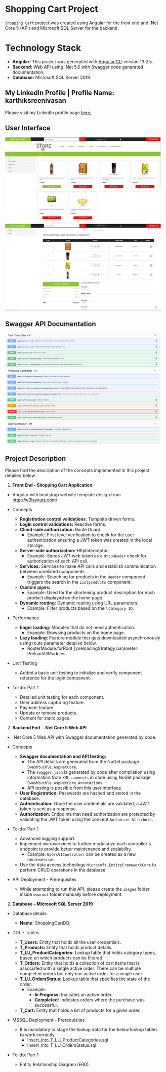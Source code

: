 # Shopping Cart Project

`Shopping Cart` project was created using Angular for the front end and .Net Core 5 (API) and Microsoft SQL Server for the backend.

# Technology Stack

- **Angular:** This project was generated with [Angular CLI](https://github.com/angular/angular-cli) version 13.2.5.
- **Backend:** Web API using .Net 5.0 with Swagger code generated documentation.
- **Database:** Microsoft SQL Server 2019.

## My LinkedIn Profile | Profile Name: karthiksreenivasan

Please visit my LinkedIn profile page [here.](https://www.linkedin.com/in/karthiksreenivasan/)

## User Interface

![Shopping Cart - Home Page](/gitimages/KarthikSreenivasan.ShoppingCart-AngularUserInterface_Part-1.png)
![Shopping Cart - Cart Items](/gitimages/KarthikSreenivasan.ShoppingCart-AngularUserInterface_Part-2.png)

## Swagger API Documentation

![Web API- User Controller](/gitimages/KarthikSreenivasan.ShoppingCart-SwaggerAPI_Doc.png)

## Project Description

Please find the description of the concepts implemented in this project detailed below

1. **Front End - Shopping Cart Application**

- Angular with bootstrap website template design from http://w3layouts.com/
- Concepts

  - **Registration control validations:** Template driven forms.
  - **Login control validations:** Reactive forms.
  - **Client-side authorization:** Route Guard.
    - Example: First level verification to check for the user authentication ensuring a JWT token was created in the local storage.
  - **Server-side authorization:** HttpInterceptor.
    - Example: Sends JWT web token as a `HttpHeader` check for authorization of each API call.
  - **Services:** Services to make API calls and establish communication between unrelated components.
    - Example: Searching for products in the `Header` component triggers the search in the `Listproducts` component.
  - **Custom pipes:**
    - Example: Used for the shortening product description for each product displayed on the home page.
  - **Dynamic routing:** Dynamic routing using URL parameters.
    - Example: Filter products based on their `Category ID`.

- Performance

  - **Eager loading:** Modules that do not need authentication.
    - Example: Browsing products on the home page.
  - **Lazy loading:** Feature module that gets downloaded asynchronously using route parameter detailed below.
    - RouterModule.forRoot | preloadingStrategy parameter: PreloadAllModules.

- Unit Testing

  - Added a basic unit testing to initialize and verify component reference for the login component.

- To-do: Part 1
  - Detailed unit testing for each component.
  - User address capturing feature.
  - Payment feature.
  - Update or remove products.
  - Content for static pages.

2. **Backend End - .Net Core 5 Web API**

- .Net Core 5 Web API with Swagger documentation generated by code.
- Concepts

  - **Swagger documentation and API testing:**
    - The API details are generated from the NuGet package `Swashbuckle.AspNetCore`.
    - The `swagger.json` is generated by code after compilation using information from `XML comments` in code using NuGet package `Swashbuckle.AspNetCore.Annotations`.
    - API testing is possible from this user interface.
  - **User Registration:** Passwords are hashed and stored in the database.
  - **Authentication:** Once the user credentials are validated, a JWT token is sent as a response.
  - **Authorization:** Endpoints that need authorization are protected by validating the JWT token using the concept `Authorize Attribute`.

- To-do: Part 1

  - Advanced logging support.
  - Implement microservices to further modularize each controller's endpoint to provide better maintenance and scalability.
    - Example: `UsersV1Controller` can be created as a new microservice.
  - Use the data access technology `Microsoft.EntityFrameworkCore` to perform CRUD operations in the database.

- API Deployment - Prerequisites
  - While attempting to run this API, please create the `images` folder inside `wwwroot` folder manually before deployment.

2. **Database - Microsoft SQL Server 2019**

- Database details:
  - **Name:** ShoppingCartDB.
- DDL - Tables

  - **T_Users:** Entity that holds all the user credentials.
  - **T_Products:** Entity that holds product details.
  - **T_LU_ProductCategories:** Lookup table that holds category types, based on which products can be filtered.
  - **T_Orders:** Entity that holds a collection of cart items that is associated with a single active order. There can be multiple completed orders but only one active order for a single user.
  - **T_LU_OrdersStatus:** Lookup table that specifies the state of the order.
    - Example:
      - **In Progress:** Indicates an active order.
      - **Completed:** Indicates orders where the purchase was successful.
  - **T_Cart:** Entity that holds a list of products for a given order.

- MSSQL Deployment - Prerequisites

  - It is mandatory to stage the lookup data for the below lookup tables to work correctly.
    - Insert_Into_T_LU_ProductCategories.sql
    - Insert_Into_T_LU_OrdersStatus.sql

- To-do: Part 1
  - Entity Relationship Diagram (ERD).
